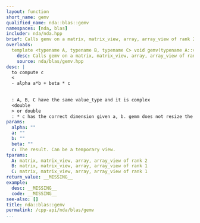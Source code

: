 ```yaml
---
layout: function
short_name: gemv
qualified_name: nda::blas::gemv
namespaces: [nda, blas]
includer: nda/nda.hpp
brief: Calls gemv on a matrix, matrix_view, array, array_view of rank 2
overloads:
  template <typename A, typename B, typename C> void gemv(typename A::value_type alpha, const A & a, const B & b, typename A::value_type beta, C && c):
    desc: Calls gemv on a matrix, matrix_view, array, array_view of rank 2
    source: nda/blas/gemv.hpp
desc: |
  to compute c
  <
  - alpha a*b + beta * c
  
  
  : A, B, C have the same value_type and it is complex
  <double
  > or double 
  : * c has the correct dimension given a, b. gemm does not resize the object,
params:
  alpha: ""
  a: ""
  b: ""
  beta: ""
  c: The result. Can be a temporary view.
tparams:
  A: matrix, matrix_view, array, array_view of rank 2
  B: matrix, matrix_view, array, array_view of rank 1
  C: matrix, matrix_view, array, array_view of rank 1
return_value: __MISSING__
example:
  desc: __MISSING__
  code: __MISSING__
see-also: []
title: nda::blas::gemv
permalink: /cpp-api/nda/blas/gemv
...
```


